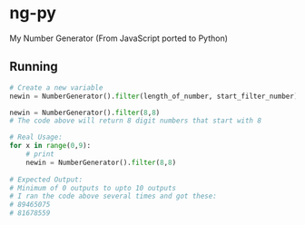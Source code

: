 # ng-py
My Number Generator (From JavaScript ported to Python)

## Running
```python
# Create a new variable
newin = NumberGenerator().filter(length_of_number, start_filter_number)

newin = NumberGenerator().filter(8,8)
# The code above will return 8 digit numbers that start with 8

# Real Usage:
for x in range(0,9):
    # print
    newin = NumberGenerator().filter(8,8)
    
# Expected Output:
# Minimum of 0 outputs to upto 10 outputs
# I ran the code above several times and got these:
# 89465075
# 81678559

```
